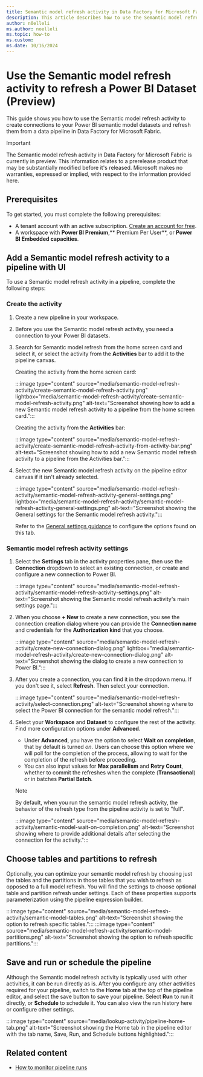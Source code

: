```yaml
---
title: Semantic model refresh activity in Data Factory for Microsoft Fabric (Preview)
description: This article describes how to use the Semantic model refresh activity to refresh a Power BI dataset from a data pipeline in Microsoft Fabric.
author: n0elleli
ms.author: noelleli
ms.topic: how-to
ms.custom:
ms.date: 10/16/2024
---
```


# Use the Semantic model refresh activity to refresh a Power BI Dataset (Preview)

This guide shows you how to use the Semantic model refresh activity to create connections to your Power BI semantic model datasets and refresh them from a data pipeline in Data Factory for Microsoft Fabric.

> [!IMPORTANT]
> The Semantic model refresh activity in Data Factory for Microsoft Fabric is currently in preview. This information relates to a prerelease product that may be substantially modified before it's released. Microsoft makes no warranties, expressed or implied, with respect to the information provided here.

## Prerequisites

To get started, you must complete the following prerequisites:

- A tenant account with an active subscription. [Create an account for free](../fundamentals/fabric-trial.md).
- A workspace with **Power BI Premium**,** Premium Per User**, or **Power BI Embedded capacities**.

## Add a Semantic model refresh activity to a pipeline with UI

To use a Semantic model refresh activity in a pipeline, complete the following steps:

### Create the activity

1. Create a new pipeline in your workspace.
1. Before you use the Semantic model refresh activity, you need a connection to your Power BI datasets.
1. Search for Semantic model refresh from the home screen card and select it, or select the activity from the **Activities** bar to add it to the pipeline canvas.

   Creating the activity from the home screen card:
   
   :::image type="content" source="media/semantic-model-refresh-activity/create-semantic-model-refresh-activity.png" lightbox="media/semantic-model-refresh-activity/create-semantic-model-refresh-activity.png" alt-text="Screenshot showing how to add a new Semantic model refresh activity to a pipeline from the home screen card.":::

   Creating the activity from the **Activities** bar:

   :::image type="content" source="media/semantic-model-refresh-activity/create-semantic-model-refresh-activity-from-activity-bar.png" alt-text="Screenshot showing how to add a new Semantic model refresh activity to a pipeline from the Activities bar.":::

1. Select the new Semantic model refresh activity on the pipeline editor canvas if it isn't already selected.

   :::image type="content" source="media/semantic-model-refresh-activity/semantic-model-refresh-activity-general-settings.png" lightbox="media/semantic-model-refresh-activity/semantic-model-refresh-activity-general-settings.png" alt-text="Screenshot showing the General settings for the Semantic model refresh activity.":::

   Refer to the [General settings guidance](activity-overview.md#general-settings) to configure the options found on this tab.

### Semantic model refresh activity settings

1. Select the **Settings** tab in the activity properties pane, then use the **Connection** dropdown to select an existing connection, or create and configure a new connection to Power BI.

   :::image type="content" source="media/semantic-model-refresh-activity/semantic-model-refresh-activity-settings.png" alt-text="Screenshot showing the Semantic model refresh activity's main settings page.":::

1. When you choose **+ New** to create a new connection, you see the connection creation dialog where you can provide the **Connection name** and credentials for the **Authorization kind** that you choose.

   :::image type="content" source="media/semantic-model-refresh-activity/create-new-connection-dialog.png" lightbox="media/semantic-model-refresh-activity/create-new-connection-dialog.png" alt-text="Screenshot showing the dialog to create a new connection to Power BI.":::

1. After you create a connection, you can find it in the dropdown menu. If you don't see it, select **Refresh**. Then select your connection.

   :::image type="content" source="media/semantic-model-refresh-activity/select-connection.png" alt-text="Screenshot showing where to select the Power BI connection for the semantic model refresh.":::

1. Select your **Workspace** and **Dataset** to configure the rest of the activity. Find more configuration options under **Advanced**.

   - Under **Advanced**, you have the option to select **Wait on completion**, that by default is turned *on*. Users can choose this option where we will poll for the completion of the process, allowing to wait for the completion of the refresh before proceeding.
   - You can also input values for **Max parallelism** and **Retry Count**, whether to commit the refreshes when the complete (**Transactional**) or in batches **Partial Batch**.

   > [!NOTE]
   > By default, when you run the semantic model refresh activity, the behavior of the refresh type from the pipeline activity is set to "full".

   :::image type="content" source="media/semantic-model-refresh-activity/semantic-model-wait-on-completion.png" alt-text="Screenshot showing where to provide additional details after selecting the connection for the activity.":::

## Choose tables and partitions to refresh

Optionally, you can optimize your semantic model refresh by choosing just the tables and the partitions in those tables that you wish to refresh as opposed to a full model refresh. You will find the settings to choose optional table and partition refresh under settings. Each of these properties supports parameterization using the pipeline expression builder.

:::image type="content" source="media/semantic-model-refresh-activity/semantic-model-tables.png" alt-text="Screenshot showing the option to refresh specific tables.":::
:::image type="content" source="media/semantic-model-refresh-activity/semantic-model-partitions.png" alt-text="Screenshot showing the option to refresh specific partitions.":::

## Save and run or schedule the pipeline

Although the Semantic model refresh activity is typically used with other activities, it can be run directly as is. After you configure any other activities required for your pipeline, switch to the **Home** tab at the top of the pipeline editor, and select the save button to save your pipeline. Select **Run** to run it directly, or **Schedule** to schedule it. You can also view the run history here or configure other settings.

:::image type="content" source="media/lookup-activity/pipeline-home-tab.png" alt-text="Screenshot showing the Home tab in the pipeline editor with the tab name, Save, Run, and Schedule buttons highlighted.":::

## Related content

- [How to monitor pipeline runs](monitor-pipeline-runs.md)
